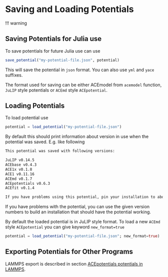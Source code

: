 # Saving and Loading Potentials

!!! warning 

## Saving Potentials for Julia use

To save potentials for future Julia use can use

```julia
save_potential("my-potential-file.json", potential)
```

This will save the potential in `json` format. You can also use `yml` and `yace` suffixes.

The format used for saving can be either ACEmodel from `acemodel` function, `JuLIP` style potentials or `ACEmd` style `ACEpotential`.

## Loading Potentials

To load potential use

```julia
potential = load_potential("my-potential-file.json")
```

By default this should print information about version in use when the potential was saved. E.g. like following

```txt
This potential was saved with following versions:

JuLIP v0.14.5
ACEbase v0.4.3
ACE1x v0.1.8
ACE1 v0.11.16
ACEmd v0.1.7
ACEpotentials v0.6.3
ACEfit v0.1.4

If you have problems using this potential, pin your installation to above versions.
```

If you have problems with the potential, you can use the given version numbers to build an installation that should have the potential working.

By default the loaded potential is in JuLIP style format. To load a new `ACEmd` style `ACEpotential` you can give keyword `new_format=true`

```julia
potential = load_potential("my-potential-file.json"; new_format=true)
```

## Exporting Potentials for Other Programs

LAMMPS export is described in section [ACEpotentials potentials in LAMMPS](@ref).